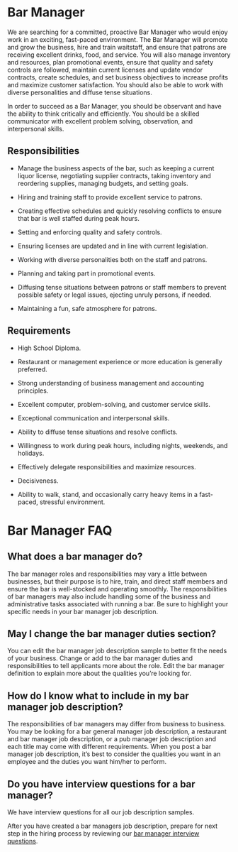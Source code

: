 # Bar Manager

We are searching for a committed, proactive Bar Manager who would enjoy work in an exciting, fast-paced environment. The Bar Manager will promote and grow the business, hire and train waitstaff, and ensure that patrons are receiving excellent drinks, food, and service. You will also manage inventory and resources, plan promotional events, ensure that quality and safety controls are followed, maintain current licenses and update vendor contracts, create schedules, and set business objectives to increase profits and maximize customer satisfaction. You should also be able to work with diverse personalities and diffuse tense situations.

In order to succeed as a Bar Manager, you should be observant and have the ability to think critically and efficiently. You should be a skilled communicator with excellent problem solving, observation, and interpersonal skills.

## Responsibilities

* Manage the business aspects of the bar, such as keeping a current liquor license, negotiating supplier contracts, taking inventory and reordering supplies, managing budgets, and setting goals.

* Hiring and training staff to provide excellent service to patrons.

* Creating effective schedules and quickly resolving conflicts to ensure that bar is well staffed during peak hours.

* Setting and enforcing quality and safety controls.

* Ensuring licenses are updated and in line with current legislation.

* Working with diverse personalities both on the staff and patrons.

* Planning and taking part in promotional events.

* Diffusing tense situations between patrons or staff members to prevent possible safety or legal issues, ejecting unruly persons, if needed.

* Maintaining a fun, safe atmosphere for patrons.

## Requirements

* High School Diploma.

* Restaurant or management experience or more education is generally preferred.

* Strong understanding of business management and accounting principles.

* Excellent computer, problem-solving, and customer service skills.

* Exceptional communication and interpersonal skills.

* Ability to diffuse tense situations and resolve conflicts.

* Willingness to work during peak hours, including nights, weekends, and holidays.

* Effectively delegate responsibilities and maximize resources.

* Decisiveness.

* Ability to walk, stand, and occasionally carry heavy items in a fast-paced, stressful environment.
# Bar Manager FAQ

## What does a bar manager do?

The bar manager roles and responsibilities may vary a little between businesses, but their purpose is to hire, train, and direct staff members and ensure the bar is well-stocked and operating smoothly. The responsibilities of bar managers may also include handling some of the business and administrative tasks associated with running a bar. Be sure to highlight your specific needs in your bar manager job description.

## May I change the bar manager duties section?

You can edit the bar manager job description sample to better fit the needs of your business. Change or add to the bar manager duties and responsibilities to tell applicants more about the role. Edit the bar manager definition to explain more about the qualities you’re looking for.

## How do I know what to include in my bar manager job description?

The responsibilities of bar managers may differ from business to business. You may be looking for a bar general manager job description, a restaurant and bar manager job description, or a pub manager job description and each title may come with different requirements. When you post a bar manager job description, it’s best to consider the qualities you want in an employee and the duties you want him/her to perform.

## Do you have interview questions for a bar manager?

We have interview questions for all our job description samples.

After you have created a bar managers job description, prepare for next step in the hiring process by reviewing our <a
href="https://www.betterteam.com/bar-manager-interview-questions">bar manager interview questions</a>.

